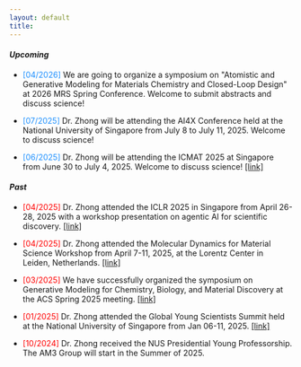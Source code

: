 ```yaml
---
layout: default
title: 
---
```



#### *Upcoming*

* <span style="color: DodgerBlue">[04/2026]</span> We are going to organize a symposium on "Atomistic and Generative Modeling for Materials Chemistry and Closed-Loop Design" at 2026 MRS Spring Conference. Welcome to submit abstracts and discuss science!

* <span style="color: DodgerBlue">[07/2025]</span> Dr. Zhong will be attending the AI4X Conference held at the National University of Singapore from July 8 to July 11, 2025. Welcome to discuss science!

* <span style="color: DodgerBlue">[06/2025]</span> Dr. Zhong will be attending the ICMAT 2025 at Singapore from June 30 to July 4, 2025. Welcome to discuss science! [[link]](https://icmat2025.mrs.org.sg/symposia-m/)


#### *Past*

* <span style="color: Red">[04/2025]</span> Dr. Zhong attended the ICLR 2025 in Singapore from April 26-28, 2025 with a workshop presentation on agentic AI for scientific discovery. [[link]](https://iclragenticai.github.io/index.html#home)


* <span style="color: Red">[04/2025]</span> Dr. Zhong attended the Molecular Dynamics for Material Science Workshop from April 7-11, 2025, at the Lorentz Center in Leiden, Netherlands. [[link]](https://www.lorentzcenter.nl/index.php?pntType=ConPagina&id=2060&conPaginaProgrammaDagId=660&pntHandler=DownloadAction)

* <span style="color: Red">[03/2025]</span> We have successfully organized the symposium on Generative Modeling for Chemistry, Biology, and Material Discovery at the ACS Spring 2025 meeting. [[link]](https://acs.digitellinc.com/p/s/generative-modeling-for-chemistry-biology-and-material-discovery-626126)

* <span style="color: Red">[01/2025]</span> Dr. Zhong attended the Global Young Scientists Summit held at the National University of Singapore from Jan 06-11, 2025. [[link]](https://gyss.nrf.gov.sg/)

* <span style="color: Red">[10/2024]</span> Dr. Zhong received the NUS Presidential Young Professorship. The AM3 Group will start in the Summer of 2025.